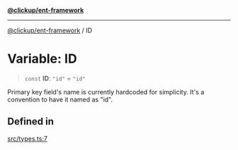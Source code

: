 [**@clickup/ent-framework**](../README.md)

***

[@clickup/ent-framework](../globals.md) / ID

# Variable: ID

> `const` **ID**: `"id"` = `"id"`

Primary key field's name is currently hardcoded for simplicity. It's a
convention to have it named as "id".

## Defined in

[src/types.ts:7](https://github.com/clickup/ent-framework/blob/master/src/types.ts#L7)
